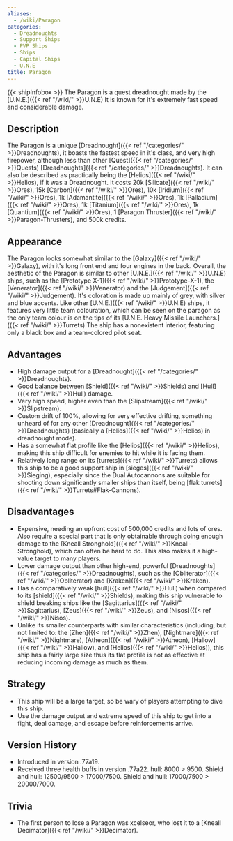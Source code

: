 ```yaml
---
aliases:
  - /wiki/Paragon
categories:
  - Dreadnoughts
  - Support Ships
  - PVP Ships
  - Ships
  - Capital Ships
  - U.N.E
title: Paragon
---
```


{{< shipInfobox >}} The Paragon is a quest dreadnought made by the [U.N.E.]({{< ref "/wiki/" >}}U.N.E) It is known for it's extremely fast speed and considerable damage.

## Description

The Paragon is a unique [Dreadnought]({{< ref "/categories/" >}}Dreadnoughts), it boasts the fastest speed in it's class, and very high firepower, although less than other [Quest]({{< ref "/categories/" >}}Quests) [Dreadnoughts]({{< ref "/categories/" >}}Dreadnoughts). It can also be described as practically being the [Helios]({{< ref "/wiki/" >}}Helios), if it was a Dreadnought. It costs 20k [Silicate]({{< ref "/wiki/" >}}Ores), 15k [Carbon]({{< ref "/wiki/" >}}Ores), 10k [Iridium]({{< ref "/wiki/" >}}Ores), 1k [Adamantite]({{< ref "/wiki/" >}}Ores), 1k [Palladium]({{< ref "/wiki/" >}}Ores), 1k [Titanium]({{< ref "/wiki/" >}}Ores), 1k [Quantium]({{< ref "/wiki/" >}}Ores), 1 [Paragon Thruster]({{< ref "/wiki/" >}}Paragon-Thrusters), and 500k credits.

## Appearance

The Paragon looks somewhat similar to the [Galaxy]({{< ref "/wiki/" >}}Galaxy), with it's long front end and four engines in the back. Overall, the aesthetic of the Paragon is similar to other [U.N.E.]({{< ref "/wiki/" >}}U.N.E) ships, such as the [Prototype X-1]({{< ref "/wiki/" >}}Prototype-X-1), the [Venerator]({{< ref "/wiki/" >}}Venerator) and the [Judgement]({{< ref "/wiki/" >}}Judgement). It's coloration is made up mainly of grey, with silver and blue accents. Like other [U.N.E.]({{< ref "/wiki/" >}}U.N.E) ships, it features very little team colouration, which can be seen on the paragon as the only team colour is on the tips of its [U.N.E. Heavy Missile Launchers.]({{< ref "/wiki/" >}}Turrets) The ship has a nonexistent interior, featuring only a black box and a team-colored pilot seat.

## Advantages

- High damage output for a [Dreadnought]({{< ref "/categories/" >}}Dreadnoughts).
- Good balance between [Shield]({{< ref "/wiki/" >}}Shields) and [Hull]({{< ref "/wiki/" >}}Hull) damage.
- Very high speed, higher even than the [Slipstream]({{< ref "/wiki/" >}}Slipstream).
- Custom drift of 100%, allowing for very effective drifting, something unheard of for any other [Dreadnought]({{< ref "/categories/" >}}Dreadnoughts) (basically a [Helios]({{< ref "/wiki/" >}}Helios) in dreadnought mode).
- Has a somewhat flat profile like the [Helios]({{< ref "/wiki/" >}}Helios), making this ship difficult for enemies to hit while it is facing them.
- Relatively long range on its [turrets]({{< ref "/wiki/" >}}Turrets) allows this ship to be a good support ship in [sieges]({{< ref "/wiki/" >}}Sieging), especially since the Dual Autocannons are suitable for shooting down significantly smaller ships than itself, being [flak turrets]({{< ref "/wiki/" >}}Turrets#Flak-Cannons).

## Disadvantages

- Expensive, needing an upfront cost of 500,000 credits and lots of ores. Also require a special part that is only obtainable through doing enough damage to the [Kneall Stronghold]({{< ref "/wiki/" >}}Kneall-Stronghold), which can often be hard to do. This also makes it a high-value target to many players.
- Lower damage output than other high-end, powerful [Dreadnoughts]({{< ref "/categories/" >}}Dreadnoughts), such as the [Obliterator]({{< ref "/wiki/" >}}Obliterator) and [Kraken]({{< ref "/wiki/" >}}Kraken).
- Has a comparatively weak [hull]({{< ref "/wiki/" >}}Hull) when compared to its [shield]({{< ref "/wiki/" >}}Shields), making this ship vulnerable to shield breaking ships like the [Sagittarius]({{< ref "/wiki/" >}}Sagittarius), [Zeus]({{< ref "/wiki/" >}}Zeus), and [Nisos]({{< ref "/wiki/" >}}Nisos).
- Unlike its smaller counterparts with similar characteristics (including, but not limited to: the [Zhen]({{< ref "/wiki/" >}}Zhen), [Nightmare]({{< ref "/wiki/" >}}Nightmare), [Atheon]({{< ref "/wiki/" >}}Atheon), [Hallow]({{< ref "/wiki/" >}}Hallow), and [Helios]({{< ref "/wiki/" >}}Helios)), this ship has a fairly large size thus its flat profile is not as effective at reducing incoming damage as much as them.

## Strategy

- This ship will be a large target, so be wary of players attempting to dive this ship.
- Use the damage output and extreme speed of this ship to get into a fight, deal damage, and escape before reinforcements arrive.

## Version History

- Introduced in version .77a19.
- Received three health buffs in version .77a22. hull: 8000 > 9500. Shield and hull: 12500/9500 > 17000/7500. Shield and hull: 17000/7500 > 20000/7000.

## Trivia

- The first person to lose a Paragon was xcelseor, who lost it to a [Kneall Decimator]({{< ref "/wiki/" >}}Decimator).
